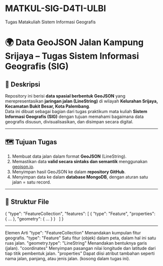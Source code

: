 # MATKUL-SIG-D4TI-ULBI
Tugas Matakuliah Sistem Informasi Geografis

# 🌍 Data GeoJSON Jalan Kampung Srijaya – Tugas Sistem Informasi Geografis (SIG)

## 📖 Deskripsi
Repository ini berisi **data spasial berbentuk GeoJSON** yang merepresentasikan **jaringan jalan (LineString)** di wilayah **Kelurahan Srijaya, Kecamatan Bukit Besar, Kota Palembang**.  
Data ini dibuat sebagai bagian dari tugas praktikum mata kuliah **Sistem Informasi Geografis (SIG)** dengan tujuan memahami bagaimana data geografis disusun, divisualisasikan, dan disimpan secara digital.

---

## 🗺️ Tujuan Tugas
1. Membuat data jalan dalam format **GeoJSON** (LineString).
2. Memastikan data **valid secara sintaks dan semantik** menggunakan [geojson.io](https://geojson.io).
3. Menyimpan hasil GeoJSON ke dalam **repository GitHub**.
4. Menyimpan data ke dalam **database MongoDB**, dengan aturan satu jalan = satu record.

---

## 🧱 Struktur File
{
  "type": "FeatureCollection",
  "features": [
    { "type": "Feature", "properties": { ... }, "geometry": { ... } }
  ]
}

---


Elemen	Arti
"type": "FeatureCollection"	Menandakan kumpulan fitur geografis.
"type": "Feature"	Satu fitur (objek) dalam peta, dalam hal ini satu ruas jalan.
"geometry.type": "LineString"	Menandakan bentuknya garis (jalan).
"coordinates"	Menyimpan pasangan nilai longitude dan latitude dari tiap titik pembentuk jalan.
"properties"	Dapat diisi atribut tambahan seperti nama jalan, panjang, atau jenis jalan. (kosong dalam tugas ini).
